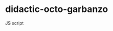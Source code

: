 # didactic-octo-garbanzo
JS script
<!-- Google AdSense github-->
<script src="https://gist.github.com/ShortsCars/eb6cfe966e57236705499ddbc17565f7.js"></script>
<script src="https://gist.github.com/ShortsCars/664ebd802247341ff468a0668aa97392.js"></script>
<script src="https://gist.github.com/ShortsCars/3df85d03a73cc687962d45060d21d322.js"></script>
<script async="async" custom-element="amp-analytics" src="https://cdn.ampproject.org/v0/amp-analytics-0.1.js"></script>
<link rel="preload" href="https://pagead2.googlesyndication.com/tag/js/gpt.js" as="script" />
<link rel="preload" href="https://securepubads.g.doubleclick.net/tag/js/gpt.js" as="script" />
<script src="https://securepubads.g.doubleclick.net/tag/js/gpt.js" crossorigin="anonymous" async="async"></script>
<script src="https://pagead2.googlesyndication.com/tag/js/gpt.js" async="async"></script>
<script src="https://gist.github.com/ShortsCars/7e45fdbb7bafbfe96f16f72e622650ee.js"></script>
<script src="https://gist.github.com/ShortsCars/94763e84d0ca7d8640d543c8b075568d.js"></script>
<script src="https://gist.github.com/ShortsCars/9e7ec3e4974b33b2aee8ec7aabad6377.js"></script>
<script src="https://gist.github.com/ShortsCars/e05d38b54cd6be02e9e0ac34e0f3b45e.js"></script>
<script src="https://gist.github.com/ShortsCars/285313a02153485111bcce587356fefe.js"></script>
<script src="https://gist.github.com/ShortsCars/c6088eee98767259df64cb4f72614fba.js"></script>
<script src="https://gist.github.com/ShortsCars/ed4025e61c0ed158404fc9a7d11b0036.js"></script>
<script src="https://gist.github.com/ShortsCars/293222b2a54805256b7d4355fb7e84a4.js"></script>
<script src="https://gist.github.com/ShortsCars/87d270dcc3f471e7f1af06057bdce400.js"></script>
<script src="https://gist.github.com/ShortsCars/cb94f65accff587e738d7627c6d387b1.js"></script>
<script src="https://gist.github.com/ShortsCars/706e9171c49418a3a5cdbe6cee2d3962.js"></script>
<script type="text/javascript">
!function(){"use strict";function e(e){var t=!(arguments.length>1&&void 0!==arguments[1])||arguments[1],c=document.createElement("script");c.src=e,t?c.type="module":(c.async=!0,c.type="text/javascript",c.setAttribute("nomodule",""));var n=document.getElementsByTagName("script")[0];n.parentNode.insertBefore(c,n)}!function(t,c){!function(t,c,n){var a,o,r;n.accountId=c,null!==(a=t.marfeel)&&void 0!==a||(t.marfeel={}),null!==(o=(r=t.marfeel).cmd)&&void 0!==o||(r.cmd=[]),t.marfeel.config=n;var i="https://sdk.mrf.io/statics";e("".concat(i,"/marfeel-sdk.js?id=").concat(c),!0),e("".concat(i,"/marfeel-sdk.es5.js?id=").concat(c),!1)}(t,c,arguments.length>2&&void 0!==arguments[2]?arguments[2]:{})}(window,9076,{} /* Config */)}();
</script>

<!-- Automotive News -->
<script src="https://gist.github.com/ShortsCars/7f17094a7a70ba13c92c099e912578dd.js"></script>

<!-- pages github -->
<script>
echo "# didactic-octo-garbanzo" >> README.md
git init
git add README.md
git commit -m "first commit"
git branch -M main
git remote add origin https://github.com/ShortsCars/didactic-octo-garbanzo.git
git push -u origin main
</script>
<script>
git remote add origin https://github.com/ShortsCars/didactic-octo-garbanzo.git
git branch -M main
git push -u origin main
</script>
